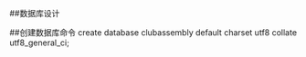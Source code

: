 ##数据库设计

##创建数据库命令
    create database clubassembly default charset utf8 collate utf8_general_ci;







